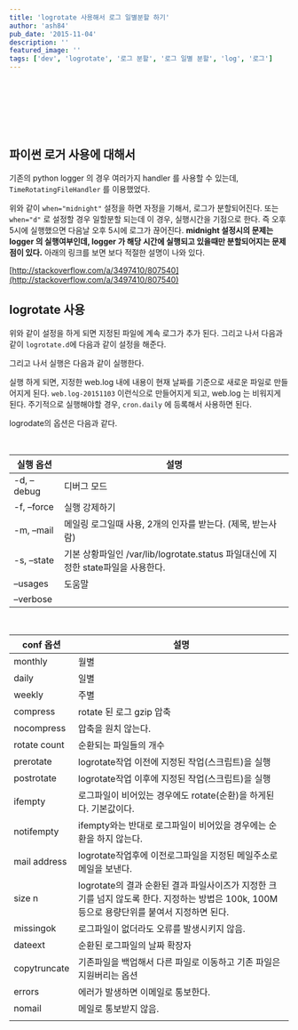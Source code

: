 ```yaml
---
title: 'logrotate 사용해서 로그 일별분할 하기'
author: 'ash84'
pub_date: '2015-11-04'
description: ''
featured_image: ''
tags: ['dev', 'logrotate', '로그 분할', '로그 일별 분할', 'log', '로그']
---
```


<script async src="//pagead2.googlesyndication.com/pagead/js/adsbygoogle.js"></script>
<!-- 페이지내_긴_배너 -->
<ins class="adsbygoogle"
     style="display:inline-block;width:728px;height:90px"
     data-ad-client="ca-pub-8699046198561974"
     data-ad-slot="5480877276"></ins>
<script>
(adsbygoogle = window.adsbygoogle || []).push({});
</script>

## **파이썬 로거 사용에 대해서**

기존의 python logger 의 경우 여러가지 handler 를 사용할 수 있는데, `TimeRotatingFileHandler` 를 이용했었다.  

<script src="https://gist.github.com/AhnSeongHyun/711800ea113c8cba66fe.js"></script>

위와 같이 `when="midnight"` 설정을 하면 자정을 기해서, 로그가 분할되어진다. 또는 `when="d"` 로 설정할 경우 일할분할 되는데 이 경우, 실행시간을 기점으로 한다. 즉 오후 5시에 실행했으면 다음날 오후 5시에 로그가 끊어진다. **midnight 설정시의 문제는 logger 의 실행여부인데, logger 가 해당 시간에 실행되고 있을때만 분할되어지는 문제점이 있다.** 아래의 링크를 보면 보다 적절한 설명이 나와 있다.

[http://stackoverflow.com/a/3497410/807540](http://stackoverflow.com/a/3497410/807540)


## **logrotate 사용**

위와 같이 설정을 하게 되면 지정된 파일에 계속 로그가 추가 된다. 그리고 나서 다음과 같이 `logrotate.d`에 다음과 같이 설정을 해준다.<script src="https://gist.github.com/AhnSeongHyun/e8ba31c36b5f047677ca.js"></script>

그리고 나서 실행은 다음과 같이 실행한다.

<script src="https://gist.github.com/9a2ca8d2984c471043be.js"></script>

실행 하게 되면, 지정한 web.log 내에 내용이 현재 날짜를 기준으로 새로운 파일로 만들어지게 된다. `web.log-20151103` 이런식으로 만들어지게 되고, web.log 는 비워지게 된다. 주기적으로 실행해야할 경우, `cron.daily` 에 등록해서 사용하면 된다.  
  
 logrodate의 옵션은 다음과 같다.

 

<div><table><thead><tr><th><div>실행 옵션</div></th><th><div>설명</div></th></tr></thead><tbody><tr><td>-d, –debug</td><td>디버그 모드</td></tr><tr><td>-f, –force</td><td>실행 강제하기</td></tr><tr><td>-m, –mail <command></td><td>메일링 로그일때 사용, 2개의 인자를 받는다. (제목, 받는사람)</td></tr><tr><td>-s, –state <statefile></td><td>기본 상황파일인 /var/lib/logrotate.status 파일대신에 지정한 state파일을 사용한다.</td></tr><tr><td>–usages</td><td>도움말</td></tr><tr><td>–verbose</td><td></td></tr></tbody></table> 

</div><div><table><thead><tr><th><div>conf 옵션</div></th><th><div>설명</div></th></tr></thead><tbody><tr><td>monthly</td><td>월별</td></tr><tr><td>daily</td><td>일별</td></tr><tr><td>weekly</td><td>주별</td></tr><tr><td>compress</td><td>rotate 된 로그 gzip 압축</td></tr><tr><td>nocompress</td><td>압축을 원치 않는다.</td></tr><tr><td>rotate count</td><td>순환되는 파일들의 개수</td></tr><tr><td>prerotate</td><td>logrotate작업 이전에 지정된 작업(스크립트)을 실행</td></tr><tr><td>postrotate</td><td>logrotate작업 이후에 지정된 작업(스크립트)을 실행</td></tr><tr><td>ifempty</td><td>로그파일이 비어있는 경우에도 rotate(순환)을 하게된다. 기본값이다.</td></tr><tr><td>notifempty</td><td>ifempty와는 반대로 로그파일이 비어있을 경우에는 순환을 하지 않는다.</td></tr><tr><td>mail address</td><td>logrotate작업후에 이전로그파일을 지정된 메일주소로 메일을 보낸다.</td></tr><tr><td>size n</td><td>logrotate의 결과 순환된 결과 파일사이즈가 지정한 크기를 넘지 않도록 한다.  
 지정하는 방법은 100k, 100M등으로 용량단위를 붙여서 지정하면 된다.</td></tr><tr><td>missingok</td><td>로그파일이 없더라도 오류를 발생시키지 않음.</td></tr><tr><td>dateext</td><td>순환된 로그파일의 날짜 확장자</td></tr><tr><td>copytruncate</td><td>기존파일을 백업해서 다른 파일로 이동하고 기존 파일은 지원버리는 옵션</td></tr><tr><td>errors <addr></addr></td><td>에러가 발생하면 이메일로 통보한다.</td></tr><tr><td>nomail</td><td>메일로 통보받지 않음.</td></tr><tr><td></td><td></td></tr></tbody></table></div>

